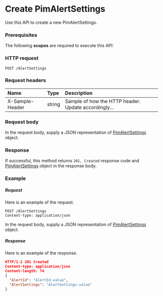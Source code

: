 # Create PimAlertSettings

Use this API to create a new PimAlertSettings.
### Prerequisites
The following **scopes** are required to execute this API: 
### HTTP request
<!-- { "blockType": "ignored" } -->
```http
POST /AlertSettings

```
### Request headers
| Name       | Type | Description|
|:---------------|:--------|:----------|
| X-Sample-Header  | string  | Sample of how the HTTP header. Update accordingly...|

### Request body
In the request body, supply a JSON representation of [PimAlertSettings](../resources/pimalertsettings.md) object.


### Response
If successful, this method returns `201, Created` response code and [PimAlertSettings](../resources/pimalertsettings.md) object in the response body.

### Example
##### Request
Here is an example of the request.
<!-- {
  "blockType": "request",
  "name": "create_pimalertsettings_from_alertsettings"
}-->
```http
POST /AlertSettings
Content-type: application/json
```
In the request body, supply a JSON representation of [PimAlertSettings](../resources/pimalertsettings.md) object.
##### Response
Here is an example of the response.
<!-- {
  "blockType": "response",
  "truncated": false,
  "@odata.type": "pimalertsettings"
} -->
```json
HTTP/1.1 201 Created
Content-type: application/json
Content-length: 74
{
  "AlertId": "AlertId-value",
  "AlertSettings": "AlertSettings-value"
}
```

<!-- uuid: 294da2f7-d744-4979-8405-fc2ca8aa4f92
2015-10-16 09:50:55 UTC -->
<!-- {
  "type": "#page.annotation",
  "description": "Create PimAlertSettings",
  "keywords": "",
  "section": "documentation",
  "tocPath": ""
}-->